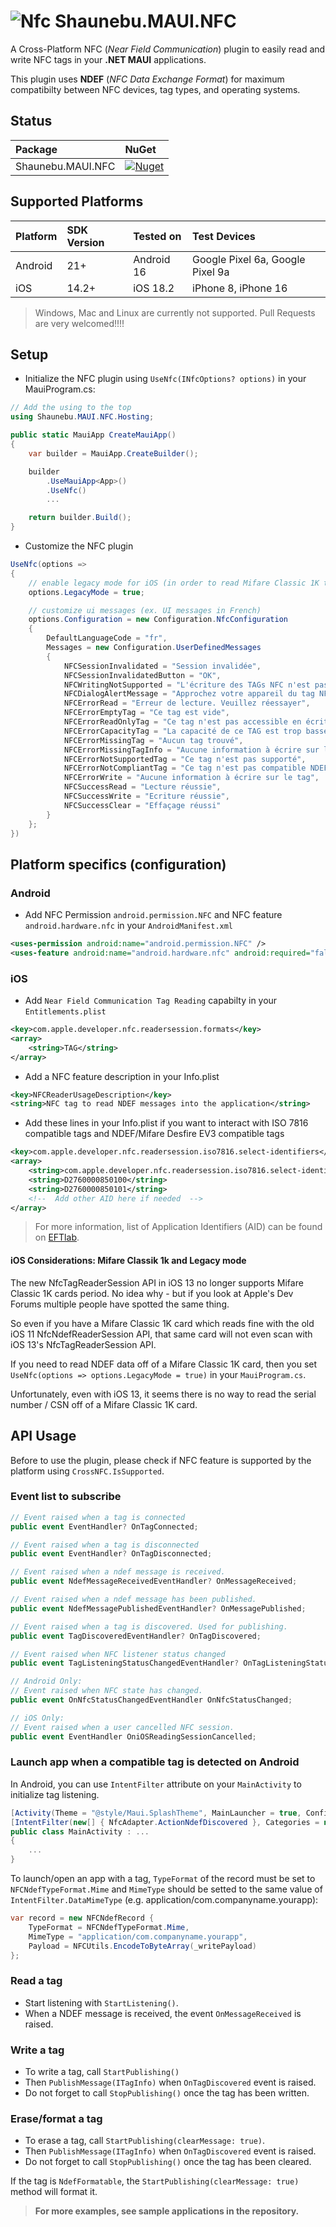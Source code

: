 # ![Nfc](art/nfc200.png) Shaunebu.MAUI.NFC
A Cross-Platform NFC (_Near Field Communication_) plugin to easily read and write NFC tags in your **.NET MAUI** applications.

This plugin uses **NDEF** (_NFC Data Exchange Format_) for maximum compatibilty between NFC devices, tag types, and operating systems.

## Status
|Package|NuGet
|:---|:---
|Shaunebu.MAUI.NFC | [![Nuget](https://img.shields.io/nuget/v/Shaunebu.MAUI.NFC.svg?label=Nuget)](https://www.nuget.org/packages/Shaunebu.MAUI.NFC) 


## Supported Platforms
Platform|SDK Version|Tested on|Test Devices
:---|:---|:---|:---
Android|21+|Android 16|Google Pixel 6a, Google Pixel 9a
iOS|14.2+|iOS 18.2|iPhone 8, iPhone 16

> Windows, Mac and Linux are currently not supported. Pull Requests are very welcomed!!!!

## Setup

* Initialize the NFC plugin using `UseNfc(INfcOptions? options)` in your MauiProgram.cs:
```csharp
// Add the using to the top
using Shaunebu.MAUI.NFC.Hosting;

public static MauiApp CreateMauiApp()
{
    var builder = MauiApp.CreateBuilder();

    builder
        .UseMauiApp<App>()
        .UseNfc()
        ...

    return builder.Build();
}
```

* Customize the NFC plugin
```csharp
UseNfc(options =>
{
    // enable legacy mode for iOS (in order to read Mifare Classic 1K tags for example)
    options.LegacyMode = true;

    // customize ui messages (ex. UI messages in French)
    options.Configuration = new Configuration.NfcConfiguration
    {
        DefaultLanguageCode = "fr",
        Messages = new Configuration.UserDefinedMessages
        {
            NFCSessionInvalidated = "Session invalidée",
            NFCSessionInvalidatedButton = "OK",
            NFCWritingNotSupported = "L'écriture des TAGs NFC n'est pas supportée sur cet appareil",
            NFCDialogAlertMessage = "Approchez votre appareil du tag NFC",
            NFCErrorRead = "Erreur de lecture. Veuillez réessayer",
            NFCErrorEmptyTag = "Ce tag est vide",
            NFCErrorReadOnlyTag = "Ce tag n'est pas accessible en écriture",
            NFCErrorCapacityTag = "La capacité de ce TAG est trop basse",
            NFCErrorMissingTag = "Aucun tag trouvé",
            NFCErrorMissingTagInfo = "Aucune information à écrire sur le tag",
            NFCErrorNotSupportedTag = "Ce tag n'est pas supporté",
            NFCErrorNotCompliantTag = "Ce tag n'est pas compatible NDEF",
            NFCErrorWrite = "Aucune information à écrire sur le tag",
            NFCSuccessRead = "Lecture réussie",
            NFCSuccessWrite = "Ecriture réussie",
            NFCSuccessClear = "Effaçage réussi"
        }
    };
})
```

## Platform specifics (configuration)

### Android
* Add NFC Permission `android.permission.NFC` and NFC feature `android.hardware.nfc` in your `AndroidManifest.xml`
```xml
<uses-permission android:name="android.permission.NFC" />
<uses-feature android:name="android.hardware.nfc" android:required="false" />
```

### iOS

* Add `Near Field Communication Tag Reading` capabilty in your `Entitlements.plist`
```xml
<key>com.apple.developer.nfc.readersession.formats</key>
<array>
    <string>TAG</string>
</array>
```

* Add a NFC feature description in your Info.plist
```xml
<key>NFCReaderUsageDescription</key>
<string>NFC tag to read NDEF messages into the application</string>
```

* Add these lines in your Info.plist if you want to interact with ISO 7816 compatible tags and NDEF/Mifare Desfire EV3 compatible tags
```xml
<key>com.apple.developer.nfc.readersession.iso7816.select-identifiers</key>
<array>
    <string>com.apple.developer.nfc.readersession.iso7816.select-identifiers</string>
    <string>D2760000850100</string>
    <string>D2760000850101</string>
    <!--  Add other AID here if needed  -->
</array>
```

> For more information, list of Application Identifiers (AID) can be found on [EFTlab](https://www.eftlab.com/knowledge-base/complete-list-of-application-identifiers-aid).

#### iOS Considerations: Mifare Classik 1k and Legacy mode

The new NfcTagReaderSession API in iOS 13 no longer supports Mifare Classic 1K cards period. No idea why - but if you look at Apple's Dev Forums multiple people have spotted the same thing.

So even if you have a Mifare Classic 1K card which reads fine with the old iOS 11 NfcNdefReaderSession API, that same card will not even scan with iOS 13's NfcTagReaderSession API.

If you need to read NDEF data off of a Mifare Classic 1K card, then you set `UseNfc(options => options.LegacyMode = true)` in your `MauiProgram.cs`.

Unfortunately, even with iOS 13, it seems there is no way to read the serial number / CSN off of a Mifare Classic 1K card.

## API Usage

Before to use the plugin, please check if NFC feature is supported by the platform using `CrossNFC.IsSupported`.

### Event list to subscribe
```csharp
// Event raised when a tag is connected
public event EventHandler? OnTagConnected;

// Event raised when a tag is disconnected
public event EventHandler? OnTagDisconnected;

// Event raised when a ndef message is received.
public event NdefMessageReceivedEventHandler? OnMessageReceived;

// Event raised when a ndef message has been published.
public event NdefMessagePublishedEventHandler? OnMessagePublished;

// Event raised when a tag is discovered. Used for publishing.
public event TagDiscoveredEventHandler? OnTagDiscovered;

// Event raised when NFC listener status changed
public event TagListeningStatusChangedEventHandler? OnTagListeningStatusChanged;

// Android Only:
// Event raised when NFC state has changed.
public event OnNfcStatusChangedEventHandler OnNfcStatusChanged;

// iOS Only: 
// Event raised when a user cancelled NFC session.
public event EventHandler OniOSReadingSessionCancelled;
```

### Launch app when a compatible tag is detected on Android

In Android, you can use `IntentFilter` attribute on your `MainActivity` to initialize tag listening.
```csharp
[Activity(Theme = "@style/Maui.SplashTheme", MainLauncher = true, ConfigurationChanges = ConfigChanges.ScreenSize | ConfigChanges.Orientation | ConfigChanges.UiMode | ConfigChanges.ScreenLayout | ConfigChanges.SmallestScreenSize | ConfigChanges.Density)]
[IntentFilter(new[] { NfcAdapter.ActionNdefDiscovered }, Categories = new[] { Intent.CategoryDefault }, DataMimeType = MainPage.MIME_TYPE)]
public class MainActivity : ... 
{
    ...
}
```
To launch/open an app with a tag, `TypeFormat` of the record must be set to `NFCNdefTypeFormat.Mime` and `MimeType` should be setted to the same value of `IntentFilter.DataMimeType` (e.g. application/com.companyname.yourapp):
```csharp
var record = new NFCNdefRecord {
    TypeFormat = NFCNdefTypeFormat.Mime,
    MimeType = "application/com.companyname.yourapp",
    Payload = NFCUtils.EncodeToByteArray(_writePayload)
};
``` 

### Read a tag
* Start listening with `StartListening()`.
* When a NDEF message is received, the event `OnMessageReceived` is raised.

### Write a tag
* To write a tag, call `StartPublishing()`
* Then `PublishMessage(ITagInfo)` when `OnTagDiscovered` event is raised. 
* Do not forget to call `StopPublishing()` once the tag has been written.

### Erase/format a tag
* To erase a tag, call `StartPublishing(clearMessage: true)`.
* Then `PublishMessage(ITagInfo)` when `OnTagDiscovered` event is raised.
* Do not forget to call `StopPublishing()` once the tag has been cleared.

If the tag is `NdefFormatable`, the `StartPublishing(clearMessage: true)` method will format it.

> **For more examples, see sample applications in the repository.**
